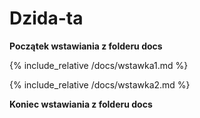 # Dzida-ta

**Początek wstawiania z folderu docs**

{% include_relative /docs/wstawka1.md %}

{% include_relative /docs/wstawka2.md %}

**Koniec wstawiania z folderu docs**
